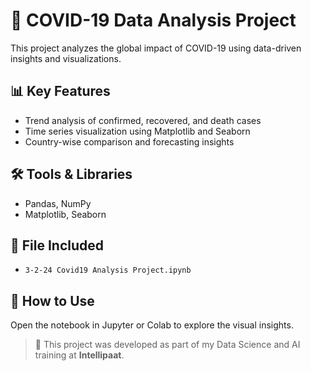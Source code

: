 # 🦠 COVID-19 Data Analysis Project

This project analyzes the global impact of COVID-19 using data-driven insights and visualizations.

## 📊 Key Features
- Trend analysis of confirmed, recovered, and death cases
- Time series visualization using Matplotlib and Seaborn
- Country-wise comparison and forecasting insights

## 🛠️ Tools & Libraries
- Pandas, NumPy
- Matplotlib, Seaborn

## 📁 File Included
- `3-2-24 Covid19 Analysis Project.ipynb`

## 📌 How to Use
Open the notebook in Jupyter or Colab to explore the visual insights.

> 📝 This project was developed as part of my Data Science and AI training at **Intellipaat**.
